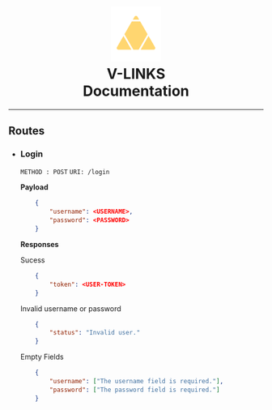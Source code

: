 <h1 align="center">
<img src="https://github.com/AugustusAraujo/V-LINKS/blob/api/logo_vlinks.png?raw=true" width="100"/>

<br>
V-LINKS
<br>
Documentation
</h1>

---

<h2>Routes</h2>

- ### Login

    `METHOD : POST`
    `URI: /login`

    **Payload**

    ```json
        {
            "username": <USERNAME>,
            "password": <PASSWORD>
        }
    ```

    **Responses**

    Sucess

    ```json
        {
            "token": <USER-TOKEN>
        }
    ```

     Invalid username or password

    ```json
        {
            "status": "Invalid user."
        }
    ```

    Empty Fields

    ```json
        {
            "username": ["The username field is required."],
            "password": ["The password field is required."]
        }
    ```
